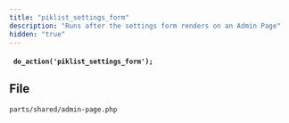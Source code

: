```yaml
---
title: "piklist_settings_form"
description: "Runs after the settings form renders on an Admin Page"
hidden: "true"
---
```


#### ` do_action('piklist_settings_form');`


## File
`parts/shared/admin-page.php`
